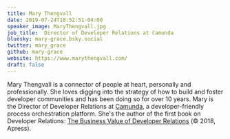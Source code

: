 ```yaml
---
title: Mary Thengvall
date: 2019-07-24T18:52:51-04:00
speaker_image: MaryThengvall.jpg
job_title:  Director of Developer Relations at Camunda
bluesky: mary-grace.bsky.social
twitter: mary_grace
github: mary-grace
website: https://www.marythengvall.com/
draft: false
---
```


Mary Thengvall is a connector of people at heart, personally and professionally. She loves digging into the strategy of how to build and foster developer communities and has been doing so for over 10 years. Mary is the Director of Developer Relations at [Camunda](https://camunda.com/), a developer-friendly process orchestration platform. She's the author of the first book on Developer Relations: [The Business Value of Developer Relations](https://www.persea-consulting.com/book) (© 2018, Apress).
